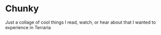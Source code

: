 # Chunky
Just a collage of cool things I read, watch, or hear about that I wanted to experience in Terraria
